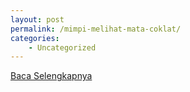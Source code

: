 ```yaml
---
layout: post
permalink: /mimpi-melihat-mata-coklat/
categories:
    - Uncategorized
---
```


[Baca Selengkapnya](/01)